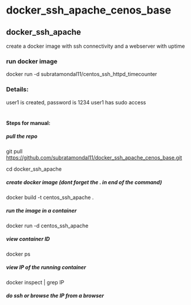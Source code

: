 # docker_ssh_apache_cenos_base

## docker_ssh_apache

create a docker image with ssh connectivity and a webserver with uptime

### run docker image
docker run -d subratamondal11/centos_ssh_httpd_timecounter

### Details:
user1 is created, password is 1234
user1 has sudo access

#
#### Steps for manual:

##### pull the repo
git pull https://github.com/subratamondal11/docker_ssh_apache_cenos_base.git

cd docker_ssh_apache

##### create docker image (dont forget the . in end of the command)
docker build -t centos_ssh_apache .


##### run the image in a container
docker run -d centos_ssh_apache


##### view container ID
docker ps


##### view IP of the running container
docker inspect <containerID> | grep IP


##### do ssh or browse the IP from a browser
